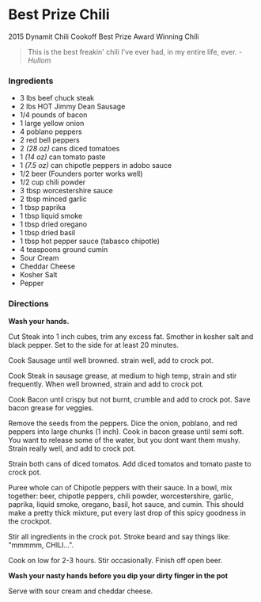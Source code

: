 # Best Prize Chili

2015 Dynamit Chili Cookoff Best Prize Award Winning Chili

> This is the best freakin' chili I've ever had, in my entire life, ever. - _Hullom_


### Ingredients
- 3 lbs beef chuck steak
- 2 lbs HOT Jimmy Dean Sausage
- 1/4 pounds of bacon
- 1 large yellow onion
- 4 poblano peppers
- 2 red bell peppers
- 2 _(28 oz)_ cans diced tomatoes
- 1 _(14 oz)_ can tomato paste
- 1 _(7.5 oz)_ can chipotle peppers in adobo sauce
- 1/2 beer (Founders porter works well)
- 1/2 cup chili powder
- 3 tbsp worcestershire sauce
- 2 tbsp minced garlic
- 1 tbsp paprika
- 1 tbsp liquid smoke
- 1 tbsp dried oregano
- 1 tbsp dried basil
- 1 tbsp hot pepper sauce (tabasco chipotle)
- 4 teaspoons ground cumin
- Sour Cream
- Cheddar Cheese
- Kosher Salt
- Pepper

### Directions
**Wash your hands.**

Cut Steak into 1 inch cubes, trim any excess fat. Smother in kosher salt and black pepper. Set to the side for at least 20 minutes.

Cook Sausage until well browned. strain well, add to crock pot.

Cook Steak in sausage grease, at medium to high temp, strain and stir frequently. When well browned, strain and add to crock pot.

Cook Bacon until crispy but not burnt, crumble and add to crock pot. Save bacon grease for veggies.

Remove the seeds from the peppers. Dice the onion, poblano, and red peppers into large chunks (1 inch). Cook in bacon grease until semi soft. You want to release some of the water, but you dont want them mushy. Strain really well, and add to crock pot.

Strain both cans of diced tomatos. Add diced tomatos and tomato paste to crock pot.

Puree whole can of Chipotle peppers with their sauce. In a bowl, mix together: beer, chipotle peppers, chili powder, worcestershire, garlic, paprika, liquid smoke, oregano, basil, hot sauce, and cumin. This should make a pretty thick mixture, put every last drop of this spicy goodness in the crockpot.

Stir all ingredients in the crock pot. Stroke beard and say things like: "mmmmm, CHILI...".

Cook on low for 2-3 hours. Stir occasionally. Finish off open beer.

**Wash your nasty hands before you dip your dirty finger in the pot**

Serve with sour cream and cheddar cheese.


